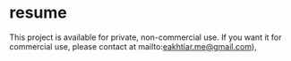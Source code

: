 # resume
This project is available for private, non-commercial use. If you want it for commercial use, please contact at mailto:eakhtiar.me@gmail.com), 
